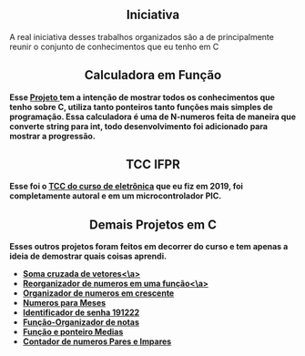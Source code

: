 <h2 align="center"><b>Iniciativa</b></h2>
<p> A real iniciativa desses trabalhos organizados são a de principalmente reunir o conjunto de conhecimentos que eu tenho em C </p>
<h2 align="center"><b>Calculadora em Função</h2>
  Esse <a href="https://github.com/andrezinpretin/Portifolio/tree/main/Calculadoras/Calculadora_vetor">Projeto </a> tem a intenção de mostrar todos os conhecimentos que tenho sobre C, utiliza tanto ponteiros tanto funções mais simples de programação.
Essa calculadora é uma de N-numeros feita de maneira que converte string para int, todo desenvolvimento foi adicionado para mostrar a progressão.
 <h2 align="center"><b>TCC IFPR</h2>
    Esse foi o <a href="https://github.com/andrezinpretin/Portifolio/tree/main/TCC_IFPR%20Incubadora%20De%20Ovos"> TCC do curso de eletrônica</a> que eu fiz em 2019, foi completamente autoral e em um microcontrolador PIC.
  <h2 align="center"><b>Demais Projetos em C</h2>
  Esses outros projetos foram feitos em decorrer do curso e tem apenas a ideia de demostrar quais coisas aprendi.
  <ul>
<li><a href="https://github.com/andrezinpretin/Portifolio/tree/main/Soma%20cruzada%20de%20vetores">Soma cruzada de vetores<\a></li>
<li><a href="https://github.com/andrezinpretin/Portifolio/tree/main/Reorganizador%20de%20numeros%20em%20uma%20fun%C3%A7%C3%A3o">Reorganizador de numeros em uma função<\a></li>
<li><a href="https://github.com/andrezinpretin/Portifolio/tree/main/Organizador%20de%20numeros%20em%20crescente">Organizador de numeros em crescente</a></li>
<li><a href="https://github.com/andrezinpretin/Portifolio/tree/main/Numeros%20para%20Meses">Numeros para Meses</a></li>
<li><a href="https://github.com/andrezinpretin/Portifolio/tree/main/Identificador%20de%20senha%20191222">Identificador de senha 191222</a></li>
<li><a href="https://github.com/andrezinpretin/Portifolio/tree/main/Fun%C3%A7%C3%A3o-Organizador%20de%20notas">Função-Organizador de notas</a></li>
<li><a href="https://github.com/andrezinpretin/Portifolio/tree/main/Fun%C3%A7%C3%A3o%20e%20ponteiro%20Medias">Função e ponteiro Medias</a></li>
<li><a href="https://github.com/andrezinpretin/Portifolio/tree/main/Contador%20de%20numeros%20Pares%20e%20Impares">Contador de numeros Pares e Impares</a></li>

</ul>
